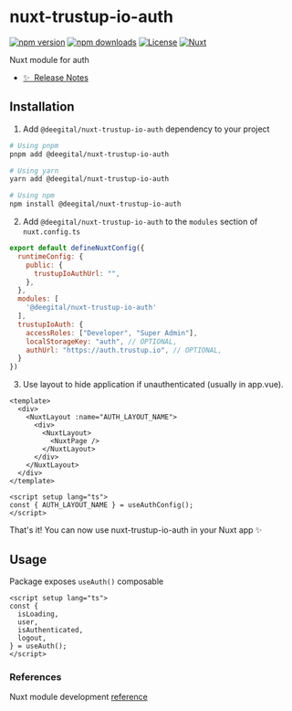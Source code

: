 # nuxt-trustup-io-auth

[![npm version][npm-version-src]][npm-version-href]
[![npm downloads][npm-downloads-src]][npm-downloads-href]
[![License][license-src]][license-href]
[![Nuxt][nuxt-src]][nuxt-href]

Nuxt module for auth

- [✨ &nbsp;Release Notes](/CHANGELOG.md)
<!-- - [🏀 Online playground](https://stackblitz.com/github/your-org/@deegital/nuxt-trustup-io-auth?file=playground%2Fapp.vue) -->
<!-- - [📖 &nbsp;Documentation](https://example.com) -->


## Installation

1. Add `@deegital/nuxt-trustup-io-auth` dependency to your project

```bash
# Using pnpm
pnpm add @deegital/nuxt-trustup-io-auth

# Using yarn
yarn add @deegital/nuxt-trustup-io-auth

# Using npm
npm install @deegital/nuxt-trustup-io-auth
```

2. Add `@deegital/nuxt-trustup-io-auth` to the `modules` section of `nuxt.config.ts`

```js
export default defineNuxtConfig({
  runtimeConfig: {
    public: {
      trustupIoAuthUrl: "",
    },
  },
  modules: [
    '@deegital/nuxt-trustup-io-auth'
  ],
  trustupIoAuth: {
    accessRoles: ["Developer", "Super Admin"],
    localStorageKey: "auth", // OPTIONAL,
    authUrl: "https://auth.trustup.io", // OPTIONAL,
  }
})
```

3. Use layout to hide application if unauthenticated (usually in app.vue).
```vue
<template>
  <div>
    <NuxtLayout :name="AUTH_LAYOUT_NAME">
      <div>
        <NuxtLayout>
          <NuxtPage />
        </NuxtLayout>
      </div>
    </NuxtLayout>
  </div>
</template>

<script setup lang="ts">
const { AUTH_LAYOUT_NAME } = useAuthConfig();
</script>
```

That's it! You can now use nuxt-trustup-io-auth in your Nuxt app ✨

## Usage
Package exposes `useAuth()` composable

```vue
<script setup lang="ts">
const {
  isLoading,
  user,
  isAuthenticated,
  logout,
} = useAuth();
</script>
```

### References
Nuxt module development [reference](https://nuxt.com/docs/guide/going-further/modules)

<!-- Badges -->
[npm-version-src]: https://img.shields.io/npm/v/@deegital/nuxt-trustup-io-auth/latest.svg?style=flat&colorA=18181B&colorB=28CF8D
[npm-version-href]: https://npmjs.com/package/@deegital/nuxt-trustup-io-auth

[npm-downloads-src]: https://img.shields.io/npm/dm/@deegital/nuxt-trustup-io-auth.svg?style=flat&colorA=18181B&colorB=28CF8D
[npm-downloads-href]: https://npmjs.com/package/@deegital/nuxt-trustup-io-auth

[license-src]: https://img.shields.io/npm/l/@deegital/nuxt-trustup-io-auth.svg?style=flat&colorA=18181B&colorB=28CF8D
[license-href]: https://npmjs.com/package/@deegital/nuxt-trustup-io-auth

[nuxt-src]: https://img.shields.io/badge/Nuxt-18181B?logo=nuxt.js
[nuxt-href]: https://nuxt.com
